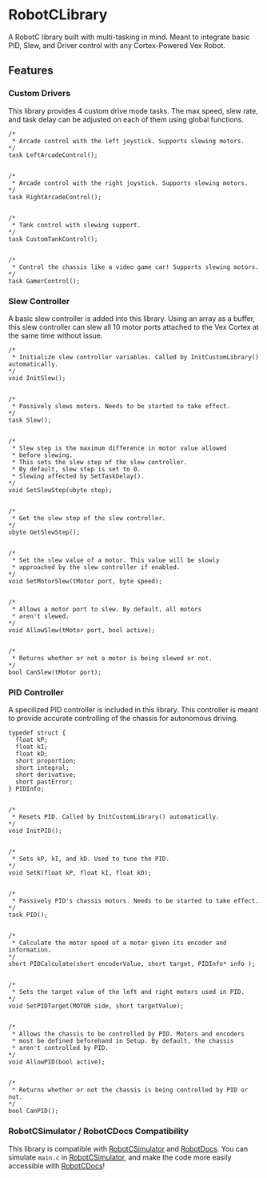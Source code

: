 # RobotCLibrary
A RobotC library built with multi-tasking in mind. Meant to integrate basic PID, Slew, and Driver control with any Cortex-Powered Vex Robot.

## Features
### Custom Drivers
This library provides 4 custom drive mode tasks. The max speed, slew rate, and task delay can be adjusted on each of them using global functions.

    /*
     * Arcade control with the left joystick. Supports slewing motors.
    */
    task LeftArcadeControl();


    /*
     * Arcade control with the right joystick. Supports slewing motors.
    */
    task RightArcadeControl();


    /*
     * Tank control with slewing support.
    */
    task CustomTankControl();


    /*
     * Control the chassis like a video game car! Supports slewing motors.
    */
    task GamerControl();

### Slew Controller
A basic slew controller is added into this library. Using an array as a buffer, this slew controller can slew all 10 motor ports attached to the Vex Cortex at the same time without issue.

    /*
     * Initialize slew controller variables. Called by InitCustomLibrary() automatically.
    */
    void InitSlew();


    /*
     * Passively slews motors. Needs to be started to take effect.
    */
    task Slew();


    /*
     * Slew step is the maximum difference in motor value allowed
     * before slewing.
     * This sets the slew step of the slew controller.
     * By default, slew step is set to 0.
     * Slewing affected by SetTaskDelay().
    */
    void SetSlewStep(ubyte step);


    /*
     * Get the slew step of the slew controller.
    */
    ubyte GetSlewStep();


    /*
     * Set the slew value of a motor. This value will be slowly
     * approached by the slew controller if enabled.
    */
    void SetMotorSlew(tMotor port, byte speed);


    /*
     * Allows a motor port to slew. By default, all motors
     * aren't slewed.
    */
    void AllowSlew(tMotor port, bool active);


    /*
     * Returns whether or not a motor is being slewed or not.
    */
    bool CanSlew(tMotor port);

### PID Controller
A specilized PID controller is included in this library. This controller is meant to provide accurate controlling of the chassis for autonomous driving.

    typedef struct {
      float kP;
      float kI;
      float kD;
      short proportion;
      short integral;
      short derivative;
      short pastError;
    } PIDInfo;


    /*
     * Resets PID. Called by InitCustomLibrary() automatically.
    */
    void InitPID();


    /*
     * Sets kP, kI, and kD. Used to tune the PID.
    */
    void SetK(float kP, float kI, float kD);


    /*
     * Passively PID's chassis motors. Needs to be started to take effect.
    */
    task PID();


    /*
     * Calculate the motor speed of a motor given its encoder and information.
    */
    short PIDCalculate(short encoderValue, short target, PIDInfo* info );


    /*
     * Sets the target value of the left and right motors used in PID.
    */
    void SetPIDTarget(MOTOR side, short targetValue);


    /*
     * Allows the chassis to be controlled by PID. Motors and encoders
     * most be defined beforehand in Setup. By default, the chassis
     * aren't controlled by PID.
    */
    void AllowPID(bool active);


    /*
     * Returns whether or not the chassis is being controlled by PID or not.
    */
    bool CanPID();



### RobotCSimulator / RobotCDocs Compatibility
This library is compatible with [RobotCSimulator](https://github.com/Desperationis/RobotCSimulator) and [RobotDocs](https://github.com/Desperationis/RobotCDocs). You can simulate `main.c` in [RobotCSimulator](https://github.com/Desperationis/RobotCSimulator), and make the code more easily accessible with [RobotCDocs](https://github.com/Desperationis/RobotCDocs)!
